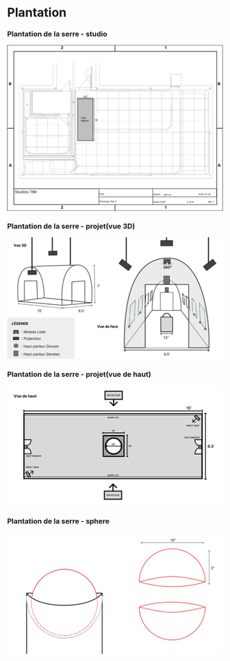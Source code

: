 # Plantation
### Plantation de la serre - studio
![Plantation_serre_studio](plantation_serre.jpg)
### Plantation de la serre - projet(vue 3D)
![Plantation serre](plantation_serre_3d.jpg)
### Plantation de la serre - projet(vue de haut)
![Plantation serre haut](plantation_serre_haut.jpg)
### Plantation de la serre - sphere
![Plantation sphere](plantation_sphere.png)


